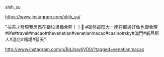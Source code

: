 shih_su

https://www.instagram.com/shih_su/

"拍完才發現我居然在跟垃圾桶合照！！🌚
#雖然這麼大一座在那邊好像也很合理
#life#travel#macao#thevenetian#venetianmacao#casino#sky#澳門#威尼斯人#酒店#賭場#藍天"

http://www.instagram.com/p/BdJnavljVD0/?tagged=venetianmacao
